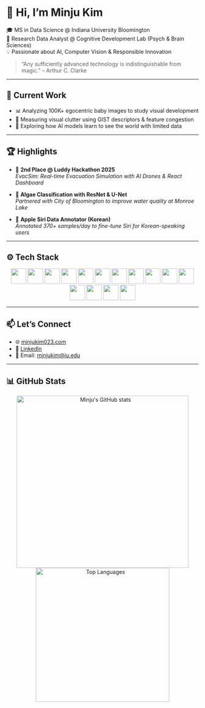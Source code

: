 # 👋 Hi, I’m Minju Kim

🎓 MS in Data Science @ Indiana University Bloomington  
🔬 Research Data Analyst @ Cognitive Development Lab (Psych & Brain Sciences)  
💡 Passionate about AI, Computer Vision & Responsible Innovation  

> “Any sufficiently advanced technology is indistinguishable from magic.” – Arthur C. Clarke

---

## 💼 Current Work
- 📊 Analyzing 100K+ egocentric baby images to study visual development  
- 🧠 Measuring visual clutter using GIST descriptors & feature congestion  
- 🤖 Exploring how AI models learn to see the world with limited data  

---

## 🏆 Highlights
- 🥈 **2nd Place @ Luddy Hackathon 2025**  
  *EvacSim: Real-time Evacuation Simulation with AI Drones & React Dashboard*

- 🧪 **Algae Classification with ResNet & U-Net**  
  *Partnered with City of Bloomington to improve water quality at Monroe Lake*

- 🍏 **Apple Siri Data Annotator (Korean)**  
  *Annotated 370+ samples/day to fine-tune Siri for Korean-speaking users*

---

## ⚙️ Tech Stack

<div align="center">
  <img src="https://cdn.jsdelivr.net/gh/devicons/devicon/icons/python/python-original.svg" width="40" />
  <img src="https://cdn.jsdelivr.net/gh/devicons/devicon/icons/r/r-original.svg" width="40" />
  <img src="https://cdn.jsdelivr.net/gh/devicons/devicon/icons/mysql/mysql-original.svg" width="40" />
  <img src="https://cdn.jsdelivr.net/gh/devicons/devicon/icons/mongodb/mongodb-original.svg" width="40" />
  <img src="https://cdn.jsdelivr.net/gh/devicons/devicon/icons/pytorch/pytorch-original.svg" width="40" />
  <img src="https://cdn.jsdelivr.net/gh/devicons/devicon/icons/tensorflow/tensorflow-original.svg" width="40" />
  <img src="https://cdn.jsdelivr.net/gh/devicons/devicon/icons/pandas/pandas-original.svg" width="40" />
  <img src="https://cdn.jsdelivr.net/gh/devicons/devicon/icons/numpy/numpy-original.svg" width="40" />
  <img src="https://cdn.jsdelivr.net/gh/devicons/devicon/icons/html5/html5-original.svg" width="40" />
  <img src="https://cdn.jsdelivr.net/gh/devicons/devicon/icons/css3/css3-original.svg" width="40" />
  <img src="https://cdn.jsdelivr.net/gh/devicons/devicon/icons/javascript/javascript-original.svg" width="40" />
  <img src="https://cdn.jsdelivr.net/gh/devicons/devicon/icons/git/git-original.svg" width="40" />
  <img src="https://cdn.jsdelivr.net/gh/devicons/devicon/icons/linux/linux-original.svg" width="40" />
  <img src="https://cdn.jsdelivr.net/gh/devicons/devicon/icons/tableau/tableau-original.svg" width="40" />
  <img src="https://cdn.jsdelivr.net/gh/devicons/devicon/icons/googlecloud/googlecloud-original.svg" width="40" />
</div>

---

## 📫 Let’s Connect
- 🌐 [minjukim023.com](https://www.minjukim023.com/)  
- 💼 [LinkedIn](https://www.linkedin.com/in/minjukim023/)  
- 📧 Email: minjukim@iu.edu

---

## 📊 GitHub Stats

<div align="center">
  <img src="https://github-readme-stats.vercel.app/api?username=MinjuKim023&show_icons=true&theme=graywhite&hide_title=true&hide_border=true&count_private=true" alt="Minju's GitHub stats" width="450" />
  <img src="https://github-readme-stats.vercel.app/api/top-langs/?username=MinjuKim023&layout=compact&theme=graywhite&hide_border=true" alt="Top Languages" width="350" />
</div>
